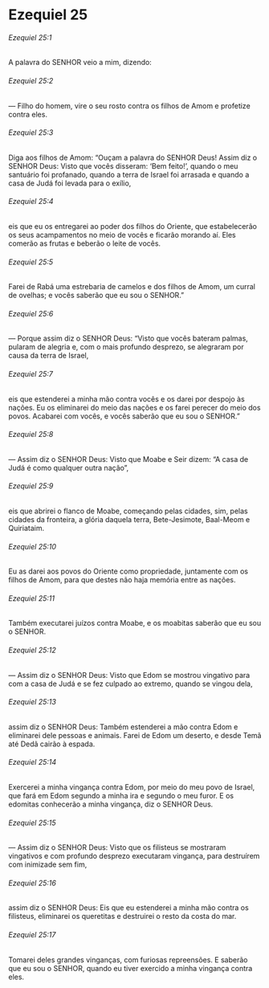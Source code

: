 # Ezequiel 25

###### Ezequiel 25:1

A palavra do SENHOR veio a mim, dizendo:

###### Ezequiel 25:2

— Filho do homem, vire o seu rosto contra os filhos de Amom e profetize contra eles.

###### Ezequiel 25:3

Diga aos filhos de Amom: “Ouçam a palavra do SENHOR Deus! Assim diz o SENHOR Deus: Visto que vocês disseram: ‘Bem feito!’, quando o meu santuário foi profanado, quando a terra de Israel foi arrasada e quando a casa de Judá foi levada para o exílio,

###### Ezequiel 25:4

eis que eu os entregarei ao poder dos filhos do Oriente, que estabelecerão os seus acampamentos no meio de vocês e ficarão morando aí. Eles comerão as frutas e beberão o leite de vocês.

###### Ezequiel 25:5

Farei de Rabá uma estrebaria de camelos e dos filhos de Amom, um curral de ovelhas; e vocês saberão que eu sou o SENHOR.”

###### Ezequiel 25:6

— Porque assim diz o SENHOR Deus: “Visto que vocês bateram palmas, pularam de alegria e, com o mais profundo desprezo, se alegraram por causa da terra de Israel,

###### Ezequiel 25:7

eis que estenderei a minha mão contra vocês e os darei por despojo às nações. Eu os eliminarei do meio das nações e os farei perecer do meio dos povos. Acabarei com vocês, e vocês saberão que eu sou o SENHOR.”

###### Ezequiel 25:8

— Assim diz o SENHOR Deus: Visto que Moabe e Seir dizem: “A casa de Judá é como qualquer outra nação”,

###### Ezequiel 25:9

eis que abrirei o flanco de Moabe, começando pelas cidades, sim, pelas cidades da fronteira, a glória daquela terra, Bete-Jesimote, Baal-Meom e Quiriataim.

###### Ezequiel 25:10

Eu as darei aos povos do Oriente como propriedade, juntamente com os filhos de Amom, para que destes não haja memória entre as nações.

###### Ezequiel 25:11

Também executarei juízos contra Moabe, e os moabitas saberão que eu sou o SENHOR.

###### Ezequiel 25:12

— Assim diz o SENHOR Deus: Visto que Edom se mostrou vingativo para com a casa de Judá e se fez culpado ao extremo, quando se vingou dela,

###### Ezequiel 25:13

assim diz o SENHOR Deus: Também estenderei a mão contra Edom e eliminarei dele pessoas e animais. Farei de Edom um deserto, e desde Temã até Dedã cairão à espada.

###### Ezequiel 25:14

Exercerei a minha vingança contra Edom, por meio do meu povo de Israel, que fará em Edom segundo a minha ira e segundo o meu furor. E os edomitas conhecerão a minha vingança, diz o SENHOR Deus.

###### Ezequiel 25:15

— Assim diz o SENHOR Deus: Visto que os filisteus se mostraram vingativos e com profundo desprezo executaram vingança, para destruírem com inimizade sem fim,

###### Ezequiel 25:16

assim diz o SENHOR Deus: Eis que eu estenderei a minha mão contra os filisteus, eliminarei os queretitas e destruirei o resto da costa do mar.

###### Ezequiel 25:17

Tomarei deles grandes vinganças, com furiosas repreensões. E saberão que eu sou o SENHOR, quando eu tiver exercido a minha vingança contra eles.

